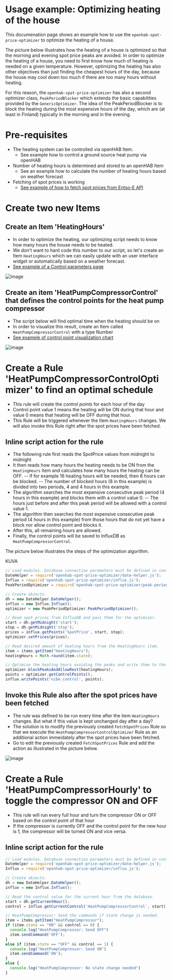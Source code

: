 # Usage example: Optimizing heating of the house
This documenation page shows an example how to use the `openhab-spot-price-optimizer` to optimize the heating of a house.

The picture below illustrates how the heating of a house is optimized so that the morning and evening spot price peaks are avoided. In order to optimize the heating of a house, you need to first know how much of heating is needed on a given temperature. However, optimizing the heating has also other objectives than just finding the cheapest hours of the day, because the house may cool down too much if there are too many hours without heating.

For this reason, the `openhab-spot-price-optimizer` has also a second optimizer class, `PeakPeriodBlocker` which extends the basic capabilities provided by the `GenericOptimizer`. The idea of the PeakPeriodBlocker is to block the heating during the most expensive hours of the day, which are (at least in Finland) typically in the morning and in the evening.

# Pre-requisites
- The heating system can be controlled via openHAB Item.
  - See example how to control a ground source heat pump via openHAB
- Number of heating hours is determined and stored to an openHAB Item
  - See an example how to calculate the number of heating hours based on weather forecast
- Fetching of spot prices is working
  - [See example of how to fetch spot prices from Entso-E API](./Entso-E-example.md)
 
# Create two new Items

## Create an Item 'HeatingHours'
- In order to optimize the heating, our optimizing script needs to know how many hours the house needs to be heated.
- We don't want to hard code this number to our script, so let's create an Item `HeatingHours` which we can easily update with an user interface widget or automatically based on a weather forecast.
- [See example of a Control parameters page](./Control-parameters-UI-example.md)
  
![image](https://github.com/masipila/openhab-spot-price-optimizer/assets/20110757/fc0e1cdc-dc44-4dc5-a0b4-55c07342fd65)

## Create an item 'HeatPumpCompressorControl' that defines the control points for the heat pump compressor
- The script below will find optimal time when the heating should be on
- In order to visualize this result, create an Item called `HeatPumpCompressorControl` with a type Number
- [See example of control point visualization chart](./Control-point-visualization.md)

![image](heat-pump-control-item.png)

# Create a Rule 'HeatPumpCompressorControlOptimizer' to find an optimal schedule
- This rule will create the _control points_ for each hour of the day
- Control point value 1 means the heating will be ON during that hour and value 0 means that heating will be OFF during that hour.
- This Rule will be triggered whenever the Item `HeatingHours` changes. We will also invoke this Rule right after the spot prices have been fetched.

## Inline script action for the rule
- The following rule first reads the SpotPrice values from midnight to midnight
- It then reads how many hours the heating needs to be ON from the `HeatingHours` item and calculates how many hours the heating can be OFF.
-- If for example 16 heating hours will be needed, then 8 hours can be blocked.
-- The number of blocked hours (8 in this example) is divided into two periods, 4 and 4 hours in this example.
- The algorithm searches the most expensive consecutive peak period (4 hours in this example) and blocks them with a control value 0.
-- The hours just before and after this peak period will be allowed with a control value 1.
- The algorithm then searches the most expensive consecutive peak period (4 hours in this example) from those hours that do not yet have a block nor allow control point and blocks it.
- After this, all remaining hours are allowed.
- Finally, the control points will be saved to InfluxDB as `HeatPumpCompressorControl`.

The picture below illustrates the steps of the optimization algorithm.

KUVA

```Javascript
// Load modules. Database connection parameters must be defined in config.js.
DateHelper = require('openhab-spot-price-optimizer/date-helper.js');
Influx = require('openhab-spot-price-optimizer/influx.js');
PeakPeriodOptimizer = require('openhab-spot-price-optimizer/peak-period-optimizer.js');

// Create objects.
dh = new DateHelper.DateHelper();
influx = new Influx.Influx();
optimizer = new PeakPeriodOptimizer.PeakPeriodOptimizer();

// Read spot prices from InfluxDB and pass them for the optimizer.
start = dh.getMidnight('start');
stop = dh.getMidnight('stop');
prices = influx.getPoints('SpotPrice', start, stop);
optimizer.setPrices(prices);

// Read desired amount of heating hours from the HeatingHours item.
item = items.getItem("HeatingHours");
heatingHours = Math.round(item.state);

// Optimize the heating hours avoiding the peaks and write them to the database.
optimizer.blockPeaksAndAllowRest(heatingHours);
points = optimizer.getControlPoints();
influx.writePoints('nibe_control', points);
```

## Invoke this Rule also after the spot prices have been fetched
- The rule was defined to be run every time after the item `HeatingHours` changes. But what if this value is kept unchanged day after a day?
- The solution is to modify the previously created `FetchSpotPrices` Rule so that we execute the `HeatPumpCompressorControlOptimizer` Rule as an additional action immeidately after the spot prices have been fetched.
- Go to edit the previously created `FetchSpotPrices` Rule and add the action as illustrated in the picture below.

![image](fetch-spot-price-execute-boiler-optimization.png)

# Create a Rule 'HeatPumpCompressorHourly' to toggle the compressor ON and OFF
- This rule will run every full hour and turn the compressor ON or OFF based on the control point of that hour
- If the compressor is currently OFF and the control point for the new hour is 1, the compressor will be turned ON and vice versa.

## Inline script action for the rule
```Javascript
// Load modules. Database connection parameters must be defined in config.js.
DateHelper = require('openhab-spot-price-optimizer/date-helper.js');
Influx = require('openhab-spot-price-optimizer/influx.js');

// Create objects.
dh = new DateHelper.DateHelper();
influx = new Influx.Influx();

// Read the control value for the current hour from the database.
start = dh.getCurrentHour();
control = influx.getCurrentControl('HeatPumpCompressorControl', start);

// HeatPumpCompressor: Send the commands if state change is needed.
item = items.getItem("HeatPumpCompressor");
if (item.state == "ON" && control == 0) {
  console.log("HeatPumpCompressor: Send OFF")
  item.sendCommand('OFF'); 
}
else if (item.state == "OFF" && control == 1) {
  console.log("HeatPumpCompressor: Send ON")
  item.sendCommand('ON');
}
else {
  console.log("HeatPumpCompressor: No state change needed")
}
```
